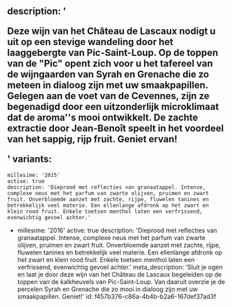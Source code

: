 description: '<p>Deze wijn van het Château de Lascaux nodigt u uit op een stevige wandeling door het laaggebergte van Pic-Saint-Loup. Op de toppen van de "Pic" opent zich voor u het tafereel van de wijngaarden van Syrah en Grenache die zo meteen in dialoog zijn met uw smaakpapillen. Gelegen aan de voet van de Cevennes, zijn ze begenadigd door een uitzonderlijk microklimaat dat de aroma''s mooi ontwikkelt. De zachte extractie door Jean-Benoît speelt in het voordeel van het sappig, rijp fruit. Geniet ervan!</p>'
variants:
  -
    millesime: '2015'
    active: true
    description: 'Dieprood met reflecties van granaatappel. Intense, complexe neus met het parfum van zwarte olijven, pruimen en zwart fruit. Onverbloemde aanzet met zachte, rijpe, fluwelen tanines en betrekkelijk veel materie. Een ellenlange afdronk op het zwart en klein rood fruit. Enkele toetsen menthol laten een verfrissend, evenwichtig gevoel achter.'
  -
    millesime: '2016'
    active: true
    description: 'Dieprood met reflecties van granaatappel. Intense, complexe neus met het parfum van zwarte olijven, pruimen en zwart fruit. Onverbloemde aanzet met zachte, rijpe, fluwelen tanines en betrekkelijk veel materie. Een ellenlange afdronk op het zwart en klein rood fruit. Enkele toetsen menthol laten een verfrissend, evenwichtig gevoel achter.'
meta_description: 'Sluit je ogen en laat je door deze wijn van het Château de Lascaux begeleiden op de toppen van de kalkheuvels van Pic-Saint-Loup. Van daaruit overzie je de percelen Syrah en Grenache die zo mooi in dialoog zijn met uw smaakpapillen. Geniet!'
id: f457b376-c86a-4b4b-b2a6-167def37ad3f
